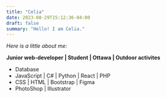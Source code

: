 ```yaml
---
title: "Celia"
date: 2023-08-29T15:12:36-04:00
draft: false
summary: "Hello! I am Celia."
---
```


*Here is a little about me:*

**Junior web-developer | Student | Ottawa | Outdoor activites**


- Database
- JavaScript | C# | Python | React | PHP 
- CSS | HTML | Bootstrap | Figma
- PhotoShop | Illustrator



